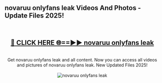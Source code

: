 <h2>novaruu onlyfans leak Videos And Photos - Update Files 2025!</h2>
<br>
<div align="center">
<h2><a href="https://top-ai-tools.click/QrbHav" rel="nofollow">🔴 CLICK HERE 🌐==►► novaruu onlyfans leak</a></h2>
<br>
Get novaruu onlyfans leak and all content. Now you can access all videos and pictures of novaruu onlyfans leak. New Updated Files 2025!
<br>
<br>
<a href="https://top-ai-tools.click/QrbHav" rel="nofollow" data-target="animated-image.originalLink"><img src="https://i.ibb.co.com/WyWwxjT/player-gif2.gif" alt="novaruu onlyfans leak" style="max-width: 100%; display: inline-block;" data-target="animated-image.originalImage"></a>
</div>
<br>